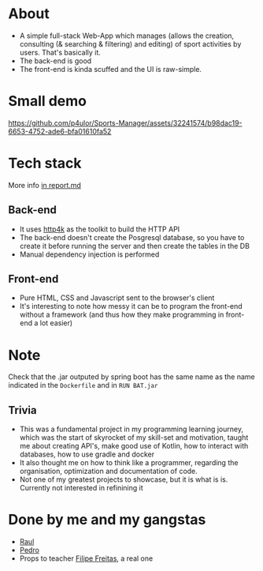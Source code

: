# About
- A simple full-stack Web-App which manages (allows the creation, consulting (& searching & filtering) and editing) of sport activities by users. That's basically it.
- The back-end is good
- The front-end is kinda scuffed and the UI is raw-simple.

# Small demo

https://github.com/p4ulor/Sports-Manager/assets/32241574/b98dac19-6653-4752-ade6-bfa01610fa52

# Tech stack
More info [in report.md](./docs/report.md)
## Back-end
- It uses [http4k](https://github.com/http4k/http4k) as the toolkit to build the HTTP API
- The back-end doesn't create the Posgresql database, so you have to create it before running the server and then create the tables in the DB
- Manual dependency injection is performed

## Front-end
- Pure HTML, CSS and Javascript sent to the browser's client
- It's interesting to note how messy it can be to program the front-end without a framework (and thus how they make programming in front-end a lot easier)

# Note
Check that the .jar outputed by spring boot has the same name as the name indicated in the `Dockerfile` and in `RUN BAT.jar`

## Trivia
- This was a fundamental project in my programming learning journey, which was the start of skyrocket of my skill-set and motivation, taught me about creating API's, make good use of Kotlin, how to interact with databases, how to use gradle and docker
- It also thought me on how to think like a programmer, regarding the organisation, optimization and documentation of code.
- Not one of my greatest projects to showcase, but it is what is is. Currently not interested in refinining it

# Done by me and my gangstas
- [Raul](https://github.com/RaulJCS5)
- [Pedro](https://github.com/Gardete)
- Props to teacher [Filipe Freitas](https://github.com/fbfreitas), a real one
